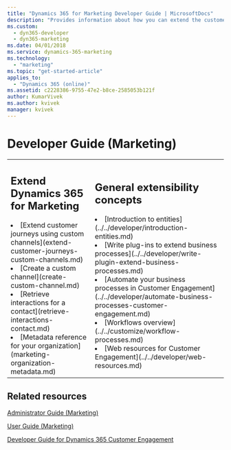 ```yaml
---
title: "Dynamics 365 for Marketing Developer Guide | MicrosoftDocs"
description: "Provides information about how you can extend the customer journeys feature using *custom channels*."
ms.custom:
  - dyn365-developer
  - dyn365-marketing
ms.date: 04/01/2018
ms.service: dynamics-365-marketing
ms.technology: 
  - "marketing"
ms.topic: "get-started-article"
applies_to: 
  - "Dynamics 365 (online)"
ms.assetid: c2228386-9755-47e2-b8ce-2585053b121f
author: KumarVivek
ms.author: kvivek
manager: kvivek
---
```

# Developer Guide (Marketing)

<table>

<tr><td>

<h2>Extend Dynamics 365 for Marketing</h2>
<li>[Extend customer journeys using custom channels](extend-customer-journeys-custom-channels.md)</li>
<li>[Create a custom channel](create-custom-channel.md)</li>
<li>[Retrieve interactions for a contact](retrieve-interactions-contact.md)</li>
<li>[Metadata reference for your organization](marketing-organization-metadata.md)</li>

</td><td>

<h2>General extensibility concepts</h2>
<li>[Introduction to entities](../../developer/introduction-entities.md)</li>
<li>[Write plug-ins to extend business processes](../../developer/write-plugin-extend-business-processes.md)</li>
<li>[Automate your business processes in Customer Engagement](../../developer/automate-business-processes-customer-engagement.md)</li>
<li>[Workflows overview](../../customize/workflow-processes.md)</li>
<li>[Web resources for Customer Engagement](../../developer/web-resources.md)</li>

</td></tr>
</table>

## Related resources

[Administrator Guide (Marketing)](../admin-guide.md)
   
[User Guide (Marketing)](../../marketing/user-guide.md)  

[Developer Guide for Dynamics 365 Customer Engagement](../../developer/developer-guide.md) 
